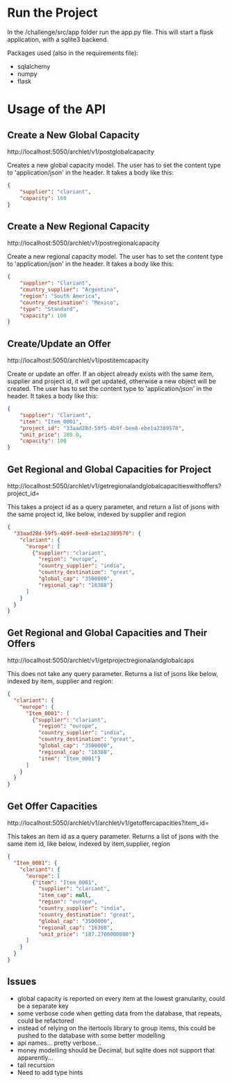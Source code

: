 # Run the Project
In the /challenge/src/app folder run the app.py file. This will start a flask application, with a sqlite3 backend.

Packages used (also in the requirements file):
- sqlalchemy
- numpy
- flask


# Usage of the API
## Create  a New Global Capacity
http://localhost:5050/archlet/v1/postglobalcapacity

Creates a new global capacity model. The user has to set the content type to 'application/json' in the header. It takes a body like this:

```json
{
    "supplier": "clariant",
    "capacity": 100
}
```
## Create a New Regional Capacity
http://localhost:5050/archlet/v1/postregionalcapacity

Create a new regional capacity model. The user has to set the content type to 'application/json' in the header. It takes a body like this:

```json
{
    "supplier": "Clariant",
    "country_supplier": "Argentina",
    "region": "South America",
    "country_destination": "Mexico",
    "type": "Standard",
    "capacity": 100
}
```

## Create/Update an Offer
http://localhost:5050/archlet/v1/postitemcapacity

Create or update an offer. If an object already exists with the same item, supplier and project id, it will get updated, otherwise a new object will be created. The user has to set the content type to 'application/json' in the header. It takes a body like this:

```json
{
    "supplier": "Clariant",
    "item": "Item_0001",
    "project_id": "33aad28d-59f5-4b9f-bee8-ebe1a2389570",
    "unit_price": 200.0,
    "capacity": 100
}
```

## Get Regional and Global Capacities for Project

http://localhost:5050/archlet/v1/getregionalandglobalcapacitieswithoffers?project_id=<some-id>

This takes a project id as a query parameter, and return a list of jsons with the same project id, like below, indexed by supplier and region

```json
{
  "33aad28d-59f5-4b9f-bee8-ebe1a2389570": {
    "clariant": {
      "europe": [
        {"supplier": "clariant", 
          "region": "europe", 
          "country_supplier": "india",
          "country_destination": "great", 
          "global_cap": "3500000", 
          "regional_cap": "16388"}
      ]
    }
  }
}
```

## Get Regional and Global Capacities and Their Offers

http://localhost:5050/archlet/v1/getprojectregionalandglobalcaps

This does not take any query parameter. Returns a list of jsons like below, indexed by item, supplier and region:

```json
{
  "clariant": {
    "europe": {
      "Item_0001": [
        {"supplier": "clariant", 
          "region": "europe", 
          "country_supplier": "india", 
          "country_destination": "great", 
          "global_cap": "3500000", 
          "regional_cap": "16388", 
          "item": "Item_0001"}
      ]
    }
  }
}
```

## Get Offer Capacities

http://localhost:5050/archlet/v1/archlet/v1/getoffercapacities?item_id=<some-id>

This takes an item id as a query parameter. Returns a list of jsons with the same item id, like below, indexed by item,supplier, region

```json
{
  "Item_0001": {
    "clariant": {
      "europe": [
        {"item": "Item_0001", 
          "supplier": "clariant", 
          "item_cap": null, 
          "region": "europe", 
          "country_supplier": "india", 
          "country_destination": "great", 
          "global_cap": "3500000", 
          "regional_cap": "16388", 
          "unit_price": "187.2700000000"}
      ]
    }
  }
}
```

## Issues
- global capacity is reported on every item at the lowest granularity, could be a separate key
- some verbose code when getting data from the database, that repeats, could be refactored
- instead of relying on the itertools library to group items, this could be pushed to the database with some better modelling
- api names... pretty verbose...
- money modelling should be Decimal, but sqlite does not support that apparently...
- tail recursion
- Need to add type hints